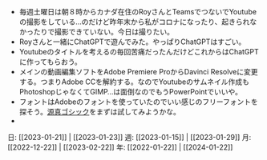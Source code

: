 - 毎週土曜日は朝８時からカナダ在住のRoyさんとTeamsでつないでYoutubeの撮影をしている…のだけど昨年末から私がコロナになったり、起きられなかったりで撮影できていない。今日は撮りたい。
- Royさんと一緒にChatGPTで遊んでみた。やっぱりChatGPTはすごい。
- Youtubeのタイトルを考えるの毎回苦痛だったんだけどこれからはChatGPTに作ってもらおう。
- メインの動画編集ソフトをAdobe Premiere ProからDavinci Resolveに変更する。つまりAdobe CCを解約する。なのでYoutubeのサムネイル作成もPhotoshopじゃなくてGIMP…は面倒なのでもうPowerPointでいいや。
- フォントはAdobeのフォントを使っていたのでいい感じのフリーフォントを探そう。[源真ゴシック](http://jikasei.me/font/genshin/)をまずは試してみようかな。
- 

日: [[2023-01-21]] | [[2023-01-23]]
週: [[2023-01-15]] | [[2023-01-29]]
月: [[2022-12-22]] | [[2023-02-22]]
年: [[2022-01-22]] | [[2024-01-22]]